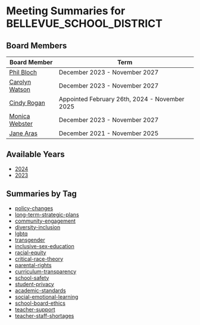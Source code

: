 # Meeting Summaries for BELLEVUE_SCHOOL_DISTRICT

## Board Members

| Board Member       | Term           |
|--------------------|----------------|
| [Phil Bloch](board_member_108.md) | December 2023 - November 2027 |
| [Carolyn Watson](board_member_109.md) | December 2023 - November 2027 |
| [Cindy Rogan](board_member_110.md) | Appointed February 26th, 2024 - November 2025 |
| [Monica Webster](board_member_111.md) | December 2023 - November 2027 |
| [Jane Aras](board_member_112.md) | December 2021 - November 2025 |

## Available Years
- [2024](school_board_22_year_2024.md)
- [2023](school_board_22_year_2023.md)

## Summaries by Tag
- [policy-changes](school_board_22_tag_policy-changes.md)
- [long-term-strategic-plans](school_board_22_tag_long-term-strategic-plans.md)
- [community-engagement](school_board_22_tag_community-engagement.md)
- [diversity-inclusion](school_board_22_tag_diversity-inclusion.md)
- [lgbtq](school_board_22_tag_lgbtq.md)
- [transgender](school_board_22_tag_transgender.md)
- [inclusive-sex-education](school_board_22_tag_inclusive-sex-education.md)
- [racial-equity](school_board_22_tag_racial-equity.md)
- [critical-race-theory](school_board_22_tag_critical-race-theory.md)
- [parental-rights](school_board_22_tag_parental-rights.md)
- [curriculum-transparency](school_board_22_tag_curriculum-transparency.md)
- [school-safety](school_board_22_tag_school-safety.md)
- [student-privacy](school_board_22_tag_student-privacy.md)
- [academic-standards](school_board_22_tag_academic-standards.md)
- [social-emotional-learning](school_board_22_tag_social-emotional-learning.md)
- [school-board-ethics](school_board_22_tag_school-board-ethics.md)
- [teacher-support](school_board_22_tag_teacher-support.md)
- [teacher-staff-shortages](school_board_22_tag_teacher-staff-shortages.md)

